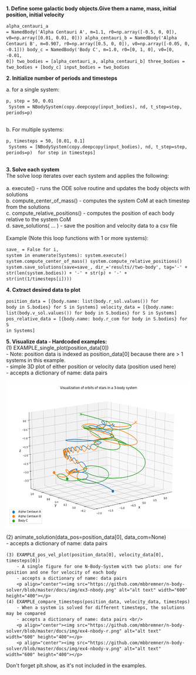 **1. Define some galactic body objects.Give them a name, mass, initial position, initial velocity**
	<pre><code>alpha_centauri_a = NamedBody('Alpha Centauri A', m=1.1, r0=np.array([-0.5, 0, 0]), v0=np.array([0.01, 0.01, 0]))
	alpha_centauri_b = NamedBody('Alpha Centauri B', m=0.907, r0=np.array([0.5, 0, 0]), v0=np.array([-0.05, 0, -0.1]))
	body_c = NamedBody('Body C', m=1.0, r0=[0, 1, 0], v0=[0, -0.01, 0])
	two_bodies = [alpha_centauri_a, alpha_centauri_b]
	three_bodies = two_bodies + [body_c]
	input_bodies = two_bodies
	</pre></code>
 
**2. Initialize number of periods and timesteps**

   a. for a single system: 
 <pre><code>p, step = 50, 0.01  
 System = NBodySystem(copy.deepcopy(input_bodies), nd, t_step=step, periods=p)  
 </pre></code>
 b. For multiple systems:
 <pre><code>p, timesteps = 50, [0.01, 0.1]  
 Systems = [NBodySystem(copy.deepcopy(input_bodies), nd, t_step=step, periods=p)  for step in timesteps]  
 </pre></code>

**3. Solve each system**  
	The solve loop iterates over each system and applies the following: <br/><br/>
		a. execute() 					- runs the ODE solve routine and updates the body objects with solutions <br/>
		b. compute_center_of_mass() 	- computes the system CoM at each timestep from the solutions <br/>
		c. compute_relative_positions() - computes the position of each body relative to the system CoM <br/>
		d. save_solutions( ... ) 		- save the position and velocity data to a csv file <br/><br/>
	Example (Note this loop functions with 1 or more systems):
	<pre><code>save_ = False
    for i, system in enumerate(Systems):
        system.execute()
        system.compute_center_of_mass()
        system.compute_relative_positions()
        system.save_solutions(save=save_, dir_='results//two-body', tag='-' + str(len(system.bodies)) + '-' + str(p) + '-' + str(int(1/timesteps[i])))
	</pre></code>

**4. Cxtract desired data to plot**
	<pre><code>position_data = [{body.name: list(body.r_sol.values()) for body in S.bodies} for S in Systems]
	velocity_data = [{body.name: list(body.v_sol.values()) for body in S.bodies} for S in Systems]
	pos_relative_data = [{body.name: body.r_com for body in S.bodies} for S in Systems]
	</pre></code>

**5. Visualize data - Hardcoded examples:** <br/>
	(1)	EXAMPLE_single_plot(position_data[0])  
		- Note: position data is indexed as position_data[0] because there are > 1 systems in this example.  
		- simple 3D plot of either position or velocity data (position used here)  
		- accepts a dictionary of name: data pairs   
		<p align="center"><img src="https://github.com/mbbremner/n-body-solver/blob/master/docs/img/ex1-nbody.png" alt="alt text" width="600" height="400"></p>
	(2)	animate_solution(data_pos=position_data[0], data_com=None) <br/>
		- accepts a dictionary of name: data pairs  
		
	(3) EXAMPLE_pos_vel_plot(position_data[0], velocity_data[0], timesteps[0])  
		- A single figure for one N-Body-System with two plots: one for position and one for velocity of each body  
		- accepts a dictionary of name: data pairs 
		<p align="center"><img src="https://github.com/mbbremner/n-body-solver/blob/master/docs/img/ex3-nbody.png" alt="alt text" width="600" height="400"></p>
	(4) EXAMPLE_compare_timesteps(position_data, velocity_data, timesteps)  
		- When a system is solved for different timesteps, the solutions may be compared  
		- accepts a dictionary of name: data pairs <br/>
		<p align="center"><img src="https://github.com/mbbremner/n-body-solver/blob/master/docs/img/ex4-nbody-r.png" alt="alt text" width="600" height="400"></p>
		<p align="center"><img src="https://github.com/mbbremner/n-body-solver/blob/master/docs/img/ex4-nbody-v.png" alt="alt text" width="600" height="400"></p>
Don't forget plt.show, as it's not included in the examples.


